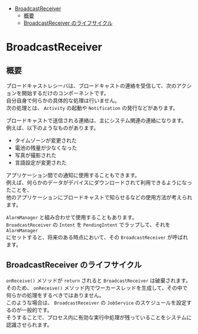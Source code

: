 <!-- TOC START min:1 max:3 link:true asterisk:false update:true -->
- [BroadcastReceiver](#broadcastreceiver)
	- [概要](#概要)
	- [BroadcastReceiver のライフサイクル](#broadcastreceiver-のライフサイクル)
<!-- TOC END -->


# BroadcastReceiver

## 概要

ブロードキャストレシーバは、ブロードキャストの連絡を受信して、次のアクションを開始するだけのコンポーネントです。  
自分自身で何らかの具体的な処理は行いません。  
次の処理とは、 `Activity` の起動や `Notification` の発行などがあります。

ブロードキャストで送信される連絡は、主にシステム関連の連絡になります。  
例えば、以下のようなものがあります。  

- タイムゾーンが変更された
- 電池の残量が少なくなった
- 写真が撮影された
- 言語設定が変更された

アプリケーション間での通知に使用することもできます。  
例えば、何らかのデータがデバイスにダウンロードされて利用できるようになったことを、  
他のアプリケーションにブロードキャストで知らせるなどの使用方法が考えられます。

`AlarmManager` と組み合わせて使用することもあります。  
`BroadcastReceiver` の `Intent` を `PendingIntent` でラップして、それを `AlarmManager`  
にセットすると、将来のある時点において、その `BroadcastReceiver` が呼ばれます。


## BroadcastReceiver のライフサイクル

`onReceive()` メソッドが `return` されると `BroadcastReceiver` は破棄されます。  
そのため、 `onReceive()` メソッド内でワーカースレッドを生成して、その中で何らかの処理をするべきではありません。  
このような場合は、 `BroadcastReceiver` の `JobService` のスケジュールを設定するのが一般的です。  
そうすることで、プロセス内に有効な実行中処理が残っていることをシステムに認識させられます。
